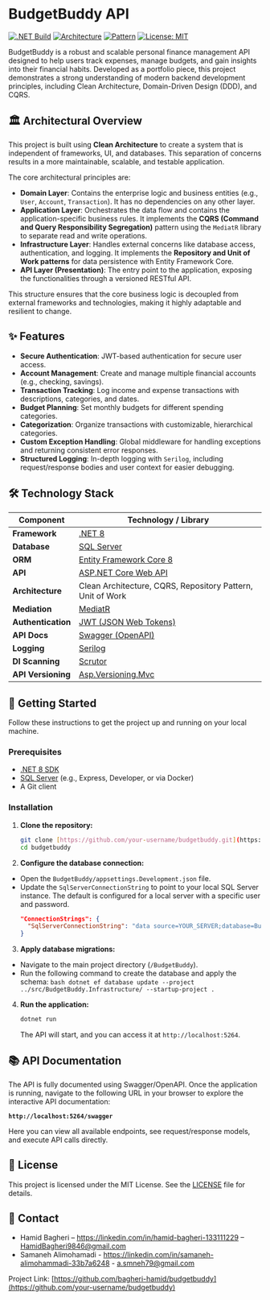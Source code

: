 # BudgetBuddy API

[![.NET Build](https://img.shields.io/badge/.NET-8.0-blueviolet)](https://dotnet.microsoft.com/en-us/download/dotnet/8.0)
[![Architecture](https://img.shields.io/badge/Architecture-Clean%20Architecture-blue)](https://blog.cleancoder.com/uncle-bob/2012/08/13/the-clean-architecture.html)
[![Pattern](https://img.shields.io/badge/Pattern-CQRS%20%26%20Repository-orange)](https://martinfowler.com/bliki/CQRS.html)
[![License: MIT](https://img.shields.io/badge/License-MIT-yellow.svg)](https://opensource.org/licenses/MIT)

BudgetBuddy is a robust and scalable personal finance management API designed to help users track expenses, manage budgets, and gain insights into their financial habits. Developed as a portfolio piece, this project demonstrates a strong understanding of modern backend development principles, including Clean Architecture, Domain-Driven Design (DDD), and CQRS.

## 🏛️ Architectural Overview

This project is built using **Clean Architecture** to create a system that is independent of frameworks, UI, and databases. This separation of concerns results in a more maintainable, scalable, and testable application.

The core architectural principles are:

* **Domain Layer**: Contains the enterprise logic and business entities (e.g., `User`, `Account`, `Transaction`). It has no dependencies on any other layer.
* **Application Layer**: Orchestrates the data flow and contains the application-specific business rules. It implements the **CQRS (Command and Query Responsibility Segregation)** pattern using the `MediatR` library to separate read and write operations.
* **Infrastructure Layer**: Handles external concerns like database access, authentication, and logging. It implements the **Repository and Unit of Work patterns** for data persistence with Entity Framework Core.
* **API Layer (Presentation)**: The entry point to the application, exposing the functionalities through a versioned RESTful API.

This structure ensures that the core business logic is decoupled from external frameworks and technologies, making it highly adaptable and resilient to change.

## ✨ Features

* **Secure Authentication**: JWT-based authentication for secure user access.
* **Account Management**: Create and manage multiple financial accounts (e.g., checking, savings).
* **Transaction Tracking**: Log income and expense transactions with descriptions, categories, and dates.
* **Budget Planning**: Set monthly budgets for different spending categories.
* **Categorization**: Organize transactions with customizable, hierarchical categories.
* **Custom Exception Handling**: Global middleware for handling exceptions and returning consistent error responses.
* **Structured Logging**: In-depth logging with `Serilog`, including request/response bodies and user context for easier debugging.

## 🛠️ Technology Stack

| Component         | Technology / Library                                                                                                |
| ----------------- | ------------------------------------------------------------------------------------------------------------------- |
| **Framework** | [.NET 8](https://dotnet.microsoft.com/en-us/download/dotnet/8.0)                                                    |
| **Database** | [SQL Server](https://www.microsoft.com/en-us/sql-server)                                                            |
| **ORM** | [Entity Framework Core 8](https://learn.microsoft.com/en-us/ef/core/)                                               |
| **API** | [ASP.NET Core Web API](https://learn.microsoft.com/en-us/aspnet/core/web-api/)                                      |
| **Architecture** | Clean Architecture, CQRS, Repository Pattern, Unit of Work                                                          |
| **Mediation** | [MediatR](https://github.com/jbogard/MediatR)                                                                       |
| **Authentication**| [JWT (JSON Web Tokens)](https://jwt.io/)                                                                            |
| **API Docs** | [Swagger (OpenAPI)](https://swagger.io/)                                                                            |
| **Logging** | [Serilog](https://serilog.net/)                                                                                     |
| **DI Scanning** | [Scrutor](https://github.com/khellang/Scrutor)                                                                      |
| **API Versioning**| [Asp.Versioning.Mvc](https://github.com/dotnet/aspnet-api-versioning)                                               |

## 🚀 Getting Started

Follow these instructions to get the project up and running on your local machine.

### Prerequisites

* [.NET 8 SDK](https://dotnet.microsoft.com/en-us/download/dotnet/8.0)
* [SQL Server](https://www.microsoft.com/en-us/sql-server/sql-server-downloads) (e.g., Express, Developer, or via Docker)
* A Git client

### Installation

1.  **Clone the repository:**
    ```bash
    git clone [https://github.com/your-username/budgetbuddy.git](https://github.com/your-username/budgetbuddy.git)
    cd budgetbuddy
    ```

2.  **Configure the database connection:**
   * Open the `BudgetBuddy/appsettings.Development.json` file.
   * Update the `SqlServerConnectionString` to point to your local SQL Server instance. The default is configured for a local server with a specific user and password.
       ```json
       "ConnectionStrings": {
         "SqlServerConnectionString": "data source=YOUR_SERVER;database=BudgetBuddy;user id=YOUR_USER;password=YOUR_PASSWORD;TrustServerCertificate=true;"
       }
       ```

3.  **Apply database migrations:**
   * Navigate to the main project directory (`/BudgetBuddy`).
   * Run the following command to create the database and apply the schema:
    ```bash
    dotnet ef database update --project ../src/BudgetBuddy.Infrastructure/ --startup-project .
    ```

4.  **Run the application:**
    ```bash
    dotnet run
    ```
    The API will start, and you can access it at `http://localhost:5264`.

## 📚 API Documentation

The API is fully documented using Swagger/OpenAPI. Once the application is running, navigate to the following URL in your browser to explore the interactive API documentation:

**`http://localhost:5264/swagger`**

Here you can view all available endpoints, see request/response models, and execute API calls directly.

## 📝 License

This project is licensed under the MIT License. See the [LICENSE](LICENSE.md) file for details.

## 📧 Contact

* Hamid Bagheri – https://linkedin.com/in/hamid-bagheri-133111229 – HamidBagheri9846@gmail.com
* Samaneh Alimohamadi - https://linkedin.com/in/samaneh-alimohammadi-33b7a6248 - a.smneh79@gmail.com

Project Link: [https://github.com/bagheri-hamid/budgetbuddy](https://github.com/your-username/budgetbuddy)